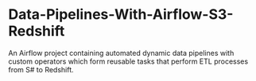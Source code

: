 # Data-Pipelines-With-Airflow-S3-Redshift
An Airflow project containing automated dynamic data pipelines with custom operators which form reusable tasks that perform ETL processes from S# to Redshift.
